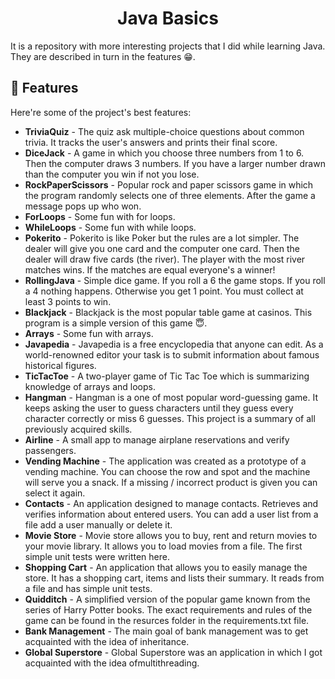 <h1 align="center" id="title">Java Basics</h1>

<p id="description">It is a repository with more interesting projects that I did while learning Java. They are described in turn in the features 😁.</p>

  
  
<h2>🧐 Features</h2>

Here're some of the project's best features:

*   **TriviaQuiz** -  The quiz ask multiple-choice questions about common trivia. It tracks the user's answers and prints their final score.
*   **DiceJack**  -  A game in which you choose three numbers from 1 to 6. Then the computer draws 3 numbers. If you have a larger number drawn than the computer you win if not you lose.
*   **RockPaperScissors** -   Popular rock and paper scissors game in which the program randomly selects one of three elements. After the game a message pops up who won.
*   **ForLoops** -   Some fun with for loops.
*   **WhileLoops**  -  Some fun with while loops.
*   **Pokerito** -   Pokerito is like Poker but the rules are a lot simpler. The dealer will give you one card and the computer one card. Then the dealer will draw five cards (the river). The player with the most river matches wins. If the matches are equal everyone's a winner!
*   **RollingJava** -   Simple dice game. If you roll a 6 the game stops. If you roll a 4 nothing happens. Otherwise you get 1 point. You must collect at least 3 points to win.
*   **Blackjack**  -  Blackjack is the most popular table game at casinos. This program is a simple version of this game 😇.
*   **Arrays**  -  Some fun with arrays.
*   **Javapedia**  -  Javapedia is a free encyclopedia that anyone can edit. As a world-renowned editor your task is to submit information about famous historical figures.
*   **TicTacToe** -   A two-player game of Tic Tac Toe which is summarizing knowledge of arrays and loops.
*   **Hangman** -   Hangman is a one of most popular word-guessing game. It keeps asking the user to guess characters until they guess every character correctly or miss 6 guesses. This project is a summary of all previously acquired skills.
*   **Airline** -   A small app to manage airplane reservations and verify passengers.
*   **Vending Machine**  -  The application was created as a prototype of a vending machine. You can choose the row and spot and the machine will serve you a snack. If a missing / incorrect product is given you can select it again.
*   **Contacts** -   An application designed to manage contacts. Retrieves and verifies information about entered users. You can add a user list from a file add a user manually or delete it.
*   **Movie Store** -   Movie store allows you to buy, rent and return movies to your movie library. It allows you to load movies from a file. The first simple unit tests were written here.
*   **Shopping Cart** -   An application that allows you to easily manage the store. It has a shopping cart, items and lists their summary. It reads from a file and has simple unit tests.
*   **Quidditch** -   A simplified version of the popular game known from the series of Harry Potter books. The exact requirements and rules of the game can be found in the resurces folder in the requirements.txt file.
*   **Bank Management**  -  The main goal of bank management was to get acquainted with the idea of ​​inheritance.
*   **Global Superstore**  -  Global Superstore was an application in which I got acquainted with the idea of ​​multithreading.
